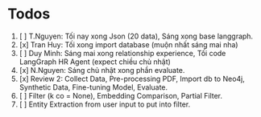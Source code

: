 # Todos

1. [ ] T.Nguyen: Tối nay xong Json (20 data), Sáng xong base langgraph.
2. [x] Tran Huy: Tối xong import database (muộn nhất sáng mai nha)
3. [ ] Duy Minh: Sáng mai xong relationship experience, Tối code LangGraph HR Agent (expect chiều chủ nhật)
4. [x] N.Nguyen: Sáng chủ nhật xong phần evaluate.
5. [x] Review 2: Collect Data, Pre-processing PDF, Import db to Neo4j, Synthetic Data, Fine-tuning Model, Evaluate.
6. [ ] Filter (k co = None), Embedding Comparison, Partial Filter.
7. [ ] Entity Extraction from user input to put into filter.
